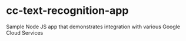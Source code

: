 # cc-text-recognition-app
Sample Node JS app that demonstrates integration with various Google Cloud Services
